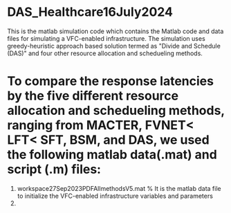 # DAS_Healthcare16July2024
This is the matlab simulation code which contains the Matlab code and data files for simulating a VFC-enabled infrastructure. The simulation uses greedy-heuristic approach based solution termed as "Divide and Schedule (DAS)" and four other resource allocation and schedueling methods.
# To compare the response latencies by the five different resource allocation and schedueling methods, ranging from MACTER, FVNET< LFT< SFT, BSM, and DAS, we used the following matlab data(.mat) and script (.m) files:
1) workspace27Sep2023PDFAllmethodsV5.mat           % It is the matlab data file to initialize the VFC-enabled infrastructure variables and parameters
2) 
